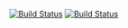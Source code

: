 [![Build Status](https://github.com/sethsamuel/orpheus/actions/workflows/test-and-build.yml/badge.svg)](https://github.com/sethsamuel/orpheus/actions/workflows/test-and-build.yml)
[![Build Status](https://github.com/sethsamuel/orpheus/actions/workflows/clippy.yml/badge.svg)](https://github.com/sethsamuel/orpheus/actions/workflows/clippy.yml)
